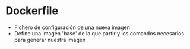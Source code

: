 # Dockerfile

* Fichero de configuración de una nueva imagen
* Define una imagen 'base' de la que partir y los comandos necesarios para generar nuestra imagen
